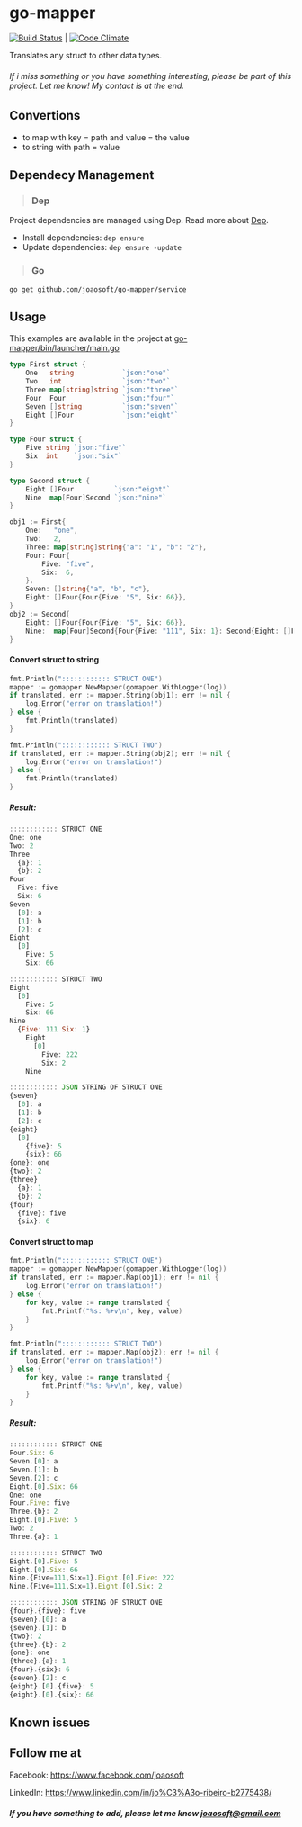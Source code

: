 # go-mapper
[![Build Status](https://travis-ci.org/joaosoft/go-mapper.svg?branch=master)](https://travis-ci.org/joaosoft/go-mapper) | [![Code Climate](https://codeclimate.com/github/joaosoft/go-mapper/badges/coverage.svg)](https://codeclimate.com/github/joaosoft/go-mapper)

Translates any struct to other data types.

###### If i miss something or you have something interesting, please be part of this project. Let me know! My contact is at the end.

## Convertions
* to map with key = path and value = the value
* to string with path = value

## Dependecy Management 
>### Dep

Project dependencies are managed using Dep. Read more about [Dep](https://github.com/golang/dep).
* Install dependencies: `dep ensure`
* Update dependencies: `dep ensure -update`


>### Go
```
go get github.com/joaosoft/go-mapper/service
```

## Usage 
This examples are available in the project at [go-mapper/bin/launcher/main.go](https://github.com/joaosoft/go-mapper/tree/master/bin/launcher/main.go)
```go
type First struct {
	One   string            `json:"one"`
	Two   int               `json:"two"`
	Three map[string]string `json:"three"`
	Four  Four              `json:"four"`
	Seven []string          `json:"seven"`
	Eight []Four            `json:"eight"`
}

type Four struct {
	Five string `json:"five"`
	Six  int    `json:"six"`
}

type Second struct {
	Eight []Four          `json:"eight"`
	Nine  map[Four]Second `json:"nine"`
}

obj1 := First{
    One:   "one",
    Two:   2,
    Three: map[string]string{"a": "1", "b": "2"},
    Four: Four{
        Five: "five",
        Six:  6,
    },
    Seven: []string{"a", "b", "c"},
    Eight: []Four{Four{Five: "5", Six: 66}},
}
obj2 := Second{
    Eight: []Four{Four{Five: "5", Six: 66}},
    Nine:  map[Four]Second{Four{Five: "111", Six: 1}: Second{Eight: []Four{Four{Five: "222", Six: 2}}}},
}
```
#### Convert struct to string 
```go
fmt.Println(":::::::::::: STRUCT ONE")
mapper := gomapper.NewMapper(gomapper.WithLogger(log))
if translated, err := mapper.String(obj1); err != nil {
    log.Error("error on translation!")
} else {
    fmt.Println(translated)
}

fmt.Println(":::::::::::: STRUCT TWO")
if translated, err := mapper.String(obj2); err != nil {
    log.Error("error on translation!")
} else {
    fmt.Println(translated)
}
```

##### Result:
```javascript
:::::::::::: STRUCT ONE
One: one
Two: 2
Three
  {a}: 1
  {b}: 2
Four
  Five: five
  Six: 6
Seven
  [0]: a
  [1]: b
  [2]: c
Eight
  [0]
    Five: 5
    Six: 66

:::::::::::: STRUCT TWO
Eight
  [0]
    Five: 5
    Six: 66
Nine
  {Five: 111 Six: 1}
    Eight
      [0]
        Five: 222
        Six: 2
    Nine

:::::::::::: JSON STRING OF STRUCT ONE
{seven}
  [0]: a
  [1]: b
  [2]: c
{eight}
  [0]
    {five}: 5
    {six}: 66
{one}: one
{two}: 2
{three}
  {a}: 1
  {b}: 2
{four}
  {five}: five
  {six}: 6
```

#### Convert struct to map 
```go
fmt.Println(":::::::::::: STRUCT ONE")
mapper := gomapper.NewMapper(gomapper.WithLogger(log))
if translated, err := mapper.Map(obj1); err != nil {
    log.Error("error on translation!")
} else {
    for key, value := range translated {
        fmt.Printf("%s: %+v\n", key, value)
    }
}

fmt.Println(":::::::::::: STRUCT TWO")
if translated, err := mapper.Map(obj2); err != nil {
    log.Error("error on translation!")
} else {
    for key, value := range translated {
        fmt.Printf("%s: %+v\n", key, value)
    }
}
```

##### Result:
```javascript
:::::::::::: STRUCT ONE
Four.Six: 6
Seven.[0]: a
Seven.[1]: b
Seven.[2]: c
Eight.[0].Six: 66
One: one
Four.Five: five
Three.{b}: 2
Eight.[0].Five: 5
Two: 2
Three.{a}: 1

:::::::::::: STRUCT TWO
Eight.[0].Five: 5
Eight.[0].Six: 66
Nine.{Five=111,Six=1}.Eight.[0].Five: 222
Nine.{Five=111,Six=1}.Eight.[0].Six: 2

:::::::::::: JSON STRING OF STRUCT ONE
{four}.{five}: five
{seven}.[0]: a
{seven}.[1]: b
{two}: 2
{three}.{b}: 2
{one}: one
{three}.{a}: 1
{four}.{six}: 6
{seven}.[2]: c
{eight}.[0].{five}: 5
{eight}.[0].{six}: 66
```

## Known issues


## Follow me at
Facebook: https://www.facebook.com/joaosoft

LinkedIn: https://www.linkedin.com/in/jo%C3%A3o-ribeiro-b2775438/

##### If you have something to add, please let me know joaosoft@gmail.com
